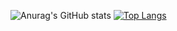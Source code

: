 ![Anurag's GitHub stats](https://github-readme-stats.vercel.app/api?username=posion77&show_icons=true&theme=radical)
[![Top Langs](https://github-readme-stats.vercel.app/api/top-langs/?username=posion77&langs_count=8)](https://github.com/anuraghazra/github-readme-stats)
